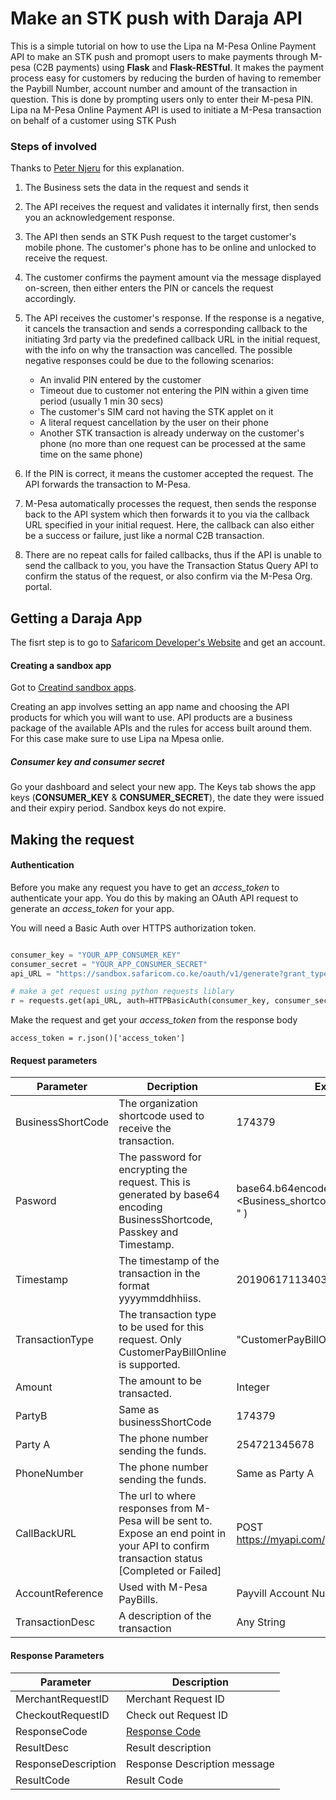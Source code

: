 # Make an STK push with Daraja API
This is a simple tutorial on how to use the Lipa na M-Pesa Online Payment API to make an STK push and promopt users to make payments through M-pesa (C2B payments) using **Flask** and **Flask-RESTful**. It makes the payment process easy for customers by reducing the burden of having to remember the Paybill Number, account number and amount of the transaction in question. This is done by prompting users only to enter their M-pesa PIN.
Lipa na M-Pesa Online Payment API is used to initiate a M-Pesa transaction on behalf of a customer using STK Push

### Steps of involved
Thanks to [Peter Njeru](https://peternjeru.co.ke) for this explanation.

1. The Business sets the data in the request and sends it
2. The API receives the request and validates it internally first, then sends you an acknowledgement response.
3. The API then sends an STK Push request to the target customer's mobile phone. The customer's phone has to be online and unlocked to receive the request.
4. The customer confirms the payment amount via the message displayed on-screen, then either enters the PIN or cancels the request accordingly.
5. The API receives the customer's response. If the response is a negative, it cancels the transaction and sends a corresponding callback to the initiating 3rd party via the predefined callback URL in the initial request, with the info on why the transaction was cancelled. The possible negative responses could be due to the following scenarios:
    * An invalid PIN entered by the customer
    * Timeout due to customer not entering the PIN within a given time period (usually 1 min 30 secs)
    * The customer's SIM card not having the STK applet on it
    * A literal request cancellation by the user on their phone
    * Another STK transaction is already underway on the customer's phone (no more than one request can be processed at the same time on the same phone)

6. If the PIN is correct, it means the customer accepted the request. The API forwards the transaction to M-Pesa.
7. M-Pesa automatically processes the request, then sends the response back to the API system which then forwards it to you via the callback URL specified in your initial request. Here, the callback can also either be a success or failure, just like a normal C2B transaction.
8. There are no repeat calls for failed callbacks, thus if the API is unable to send the callback to you, you have the Transaction Status Query API to confirm the status of the request, or also confirm via the M-Pesa Org. portal.

## Getting a Daraja App
The fisrt step is to go to [Safaricom Developer's Website](https://developer.safaricom.co.ke) and get an account.

#### Creating a sandbox app
Got to [Creatind sandbox apps](https://developer.safaricom.co.ke/user/me/apps).

Creating an app involves setting an app name and choosing the API products for which you will want to use. API products are a business package of the available APIs and the rules for access built around them.
For this case make sure to use Lipa na Mpesa onlie.

##### Consumer key and consumer secret

Go your dashboard and select your new app.
The Keys tab shows the app keys (**CONSUMER_KEY** & **CONSUMER_SECRET**), the date they were issued and their expiry period. Sandbox keys do not expire.


## Making the request

#### Authentication
Before you make any request you have to get an *access_token* to authenticate your app. You do this by making an OAuth API request to generate an *access_token* for your app.

You will need a Basic Auth over HTTPS authorization token.
```python

consumer_key = "YOUR_APP_CONSUMER_KEY"
consumer_secret = "YOUR_APP_CONSUMER_SECRET"
api_URL = "https://sandbox.safaricom.co.ke/oauth/v1/generate?grant_type=client_credentials"

# make a get request using python requests liblary
r = requests.get(api_URL, auth=HTTPBasicAuth(consumer_key, consumer_secret))

```
Make the request and get your *access_token* from the response body
```pyhton
access_token = r.json()['access_token']

```

#### Request parameters

| **Parameter**        	| **Decription**                                                                                                                                    	| **Example**                                                                       	|
|-------------------	|-----------------------------------------------------------------------------------------------------------------------------------------------	|---------------------------------------------------------------------------------	|
| BusinessShortCode 	| The organization shortcode used to receive the transaction.                                                                                   	| 174379                                                                          	|
| Pasword           	| The password for encrypting the request.  This is generated by base64 encoding BusinessShortcode,  Passkey and Timestamp.                     	| base64.b64encode( "<Business_shortcode> <online_passkey> <current timestamp>" ) 	|
| Timestamp         	| The timestamp of the transaction in the format  yyyymmddhhiiss.                                                                               	| 20190617113403                                                                  	|
| TransactionType   	| The transaction type to be used for this request. Only  CustomerPayBillOnline is supported.                                                   	| "CustomerPayBillOnline"                                                         	|
| Amount            	| The amount to be transacted.                                                                                                                  	| Integer                                                                         	|
| PartyB            	| Same as businessShortCode                                                                                                                     	| 174379                                                                          	|
| Party A           	| The phone number sending the funds.                                                                                                           	| 254721345678                                                                    	|
| PhoneNumber       	| The phone number sending the funds.                                                                                                           	| Same as Party A                                                                 	|
| CallBackURL       	| The url to where responses from M-Pesa will be sent to. Expose  an end point in your API to confirm transaction status  [Completed or Failed] 	| POST https://myapi.com/payments/confirmation                                    	|
| AccountReference  	| Used with M-Pesa PayBills.                                                                                                                    	| Payvill Account Number                                                          	|
| TransactionDesc   	| A description of the transaction                                                                                                              	| Any String                                                                      	|

#### Response Parameters

| **Parameter**       	| **Description**                                                                          	|
|---------------------	|------------------------------------------------------------------------------------------	|
| MerchantRequestID   	| Merchant Request ID                                                                      	|
| CheckoutRequestID   	| Check out Request ID                                                                     	|
| ResponseCode        	| [Response Code](https://developer.safaricom.co.ke/docs#m-pesa-result-and-response-codes) 	|
| ResultDesc          	| Result description                                                                       	|
| ResponseDescription 	| Response Description message                                                             	|
| ResultCode          	| Result Code                                                                              	|

